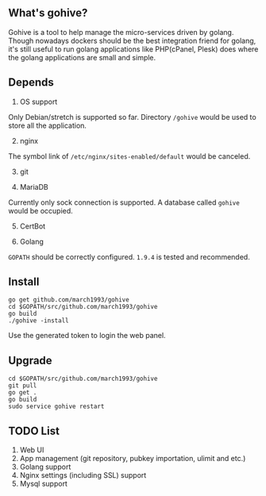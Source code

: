 ## What's gohive?
Gohive is a tool to help manage the micro-services driven by golang. Though nowadays dockers should be the best integration friend for golang, it's still useful to run golang applications like PHP(cPanel, Plesk) does where the golang applications are small and simple.


## Depends
1. OS support

Only Debian/stretch is supported so far. Directory `/gohive` would be used to store all the application.

2. nginx

The symbol link of `/etc/nginx/sites-enabled/default` would be canceled.

3. git

4. MariaDB

Currently only sock connection is supported. A database called `gohive` would be occupied.

5. CertBot

6. Golang

`GOPATH` should be correctly configured. `1.9.4` is tested and recommended.

## Install

```shell
go get github.com/march1993/gohive
cd $GOPATH/src/github.com/march1993/gohive
go build
./gohive -install
```
Use the generated token to login the web panel.


## Upgrade
```shell
cd $GOPATH/src/github.com/march1993/gohive
git pull
go get .
go build
sudo service gohive restart
```

## TODO List
1. Web UI
2. App management (git repository, pubkey importation, ulimit and etc.)
3. Golang support
4. Nginx settings (including SSL) support
5. Mysql support
